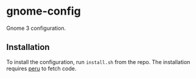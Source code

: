 gnome-config
============

Gnome 3 configuration.

Installation
------------

To install the configuration, run `install.sh` from the repo. The installation requires [peru](https://github.com/buildinspace/peru) to fetch code.
